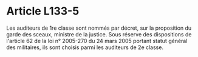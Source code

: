 # Article L133-5

Les auditeurs de 1re classe sont nommés par décret, sur la proposition du garde des sceaux, ministre de la justice. Sous réserve des dispositions de l'article 62 de la loi n° 2005-270 du 24 mars 2005 portant statut général des militaires, ils sont choisis parmi les auditeurs de 2e classe.
